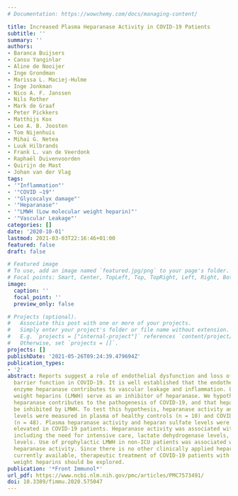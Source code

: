 ```yaml
---
# Documentation: https://wowchemy.com/docs/managing-content/

title: Increased Plasma Heparanase Activity in COVID-19 Patients
subtitle: ''
summary: ''
authors:
- Baranca Buijsers
- Cansu Yanginlar
- Aline de Nooijer
- Inge Grondman
- Marissa L. Maciej-Hulme
- Inge Jonkman
- Nico A. F. Janssen
- Nils Rother
- Mark de Graaf
- Peter Pickkers
- Matthijs Kox
- Leo A. B. Joosten
- Tom Nijenhuis
- Mihai G. Netea
- Luuk Hilbrands
- Frank L. van de Veerdonk
- Raphaël Duivenvoorden
- Quirijn de Mast
- Johan van der Vlag
tags:
- '"Inflammation"'
- '"COVID −19"'
- '"Glycocalyx damage"'
- '"Heparanase"'
- '"LMWH (Low molecular weight heparin)"'
- '"Vascular Leakage"'
categories: []
date: '2020-10-01'
lastmod: 2021-03-03T22:16:46+01:00
featured: false
draft: false

# Featured image
# To use, add an image named `featured.jpg/png` to your page's folder.
# Focal points: Smart, Center, TopLeft, Top, TopRight, Left, Right, BottomLeft, Bottom, BottomRight.
image:
  caption: ''
  focal_point: ''
  preview_only: false

# Projects (optional).
#   Associate this post with one or more of your projects.
#   Simply enter your project's folder or file name without extension.
#   E.g. `projects = ["internal-project"]` references `content/project/deep-learning/index.md`.
#   Otherwise, set `projects = []`.
projects: []
publishDate: '2021-05-26T09:24:39.479694Z'
publication_types:
- '2'
abstract: Reports suggest a role of endothelial dysfunction and loss of endothelial
  barrier function in COVID-19. It is well established that the endothelial glycocalyx-degrading
  enzyme heparanase contributes to vascular leakage and inflammation. Low molecular
  weight heparins (LMWH) serve as an inhibitor of heparanase. We hypothesize that
  heparanase contributes to the pathogenesis of COVID-19, and that heparanase may
  be inhibited by LMWH. To test this hypothesis, heparanase activity and heparan sulfate
  levels were measured in plasma of healthy controls (n = 10) and COVID-19 patients
  (n = 48). Plasma heparanase activity and heparan sulfate levels were significantly
  elevated in COVID-19 patients. Heparanase activity was associated with disease severity
  including the need for intensive care, lactate dehydrogenase levels, and creatinine
  levels. Use of prophylactic LMWH in non-ICU patients was associated with a reduced
  heparanase activity. Since there is no other clinically applied heparanase inhibitor
  currently available, therapeutic treatment of COVID-19 patients with low molecular
  weight heparins should be explored.
publication: '*Front Immunol*'
url_pdf: https://www.ncbi.nlm.nih.gov/pmc/articles/PMC7573491/
doi: 10.3389/fimmu.2020.575047
---
```

